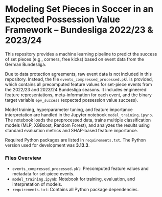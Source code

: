 # Modeling Set Pieces in Soccer in an Expected Possession Value Framework – Bundesliga 2022/23 & 2023/24

This repository provides a machine learning pipeline to predict the success of set pieces (e.g., corners, free kicks) based on event data from the German Bundesliga.

Due to data protection agreements, raw event data is not included in this repository. Instead, the file `events_compressed_processed.pkl` is provided, which contains all precomputed feature values for set-piece events from the 2022/23 and 2023/24 Bundesliga seasons. It includes engineered feature representations, meta-information for each event, and the binary target variable `epv_success` (expected possession value success).

Model training, hyperparameter tuning, and feature importance interpretation are handled in the Jupyter notebook `model_training.ipynb`. The notebook loads the preprocessed data, trains multiple classification models (MLP, XGBoost, Random Forest), and analyzes the results using standard evaluation metrics and SHAP-based feature importance.

Required Python packages are listed in `requirements.txt`. The Python version used for development was **3.13.3**.

### Files Overview

- `events_compressed_processed.pkl`: Precomputed feature values and metadata for set-piece events.
- `model_training.ipynb`: Notebook for training, evaluation, and interpretation of models.
- `requirements.txt`: Contains all Python package dependencies.
